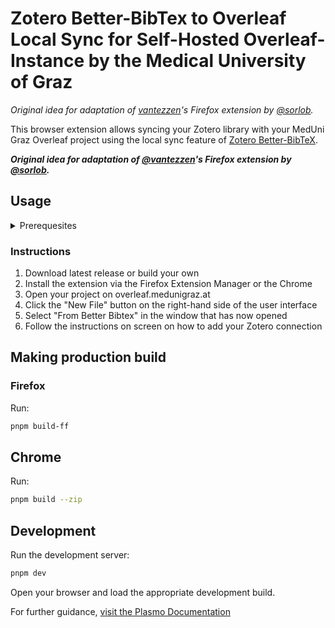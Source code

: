 # Zotero Better-BibTex to Overleaf Local Sync for Self-Hosted Overleaf-Instance by the Medical University of Graz
*Original idea for adaptation of [vantezzen](https://github.com/vantezzen)'s Firefox extension by [@sorlob](https://github.com/sorlob/).*

This browser extension allows syncing your Zotero library with your MedUni Graz Overleaf project using the local sync feature of [Zotero Better-BibTeX](https://retorque.re/zotero-better-bibtex/).

***Original idea for adaptation of [@vantezzen](https://github.com/vantezzen)'s Firefox extension by [@sorlob](https://github.com/sorlob/).***


## Usage
<details>
  <summary>Prerequesites</summary>
  <ul>
    <li>Zotero</li>
    <li>Better-BibTex Zotero Plugin</li>
    <li>Overleaf project hosted at MedUni Graz</li>
  </ul>
</details>

### Instructions
1. Download latest release or build your own
2. Install the extension via the Firefox Extension Manager or the Chrome 
3. Open your project on overleaf.medunigraz.at
4. Click the "New File" button on the right-hand side of the user interface
5. Select "From Better Bibtex" in the window that has now opened
6. Follow the instructions on screen on how to add your Zotero connection

## Making production build
### Firefox
Run:

```bash
pnpm build-ff
```
## Chrome
Run:

```bash
pnpm build --zip
```

## Development

Run the development server:

```bash
pnpm dev
```

Open your browser and load the appropriate development build.

For further guidance, [visit the Plasmo Documentation](https://docs.plasmo.com/)
